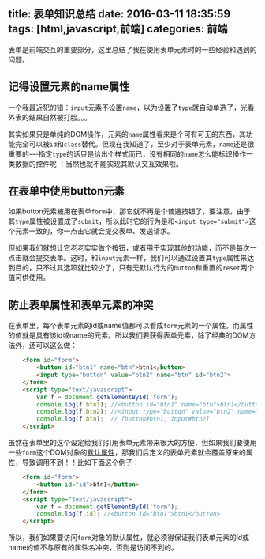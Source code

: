 title: 表单知识总结
date: 2016-03-11 18:35:59
tags: [html,javascript,前端]
categories: 前端
---
表单是前端交互的重要部分，这里总结了我在使用表单元素时的一些经验和遇到的问题。

## 记得设置元素的name属性
一个我最近犯的错：`input`元素不设置`name`，以为设置了`type`就自动单选了，光看外表的结果自然被打脸。。。

其实如果只是单纯的DOM操作，元素的`name`属性看来是个可有可无的东西，其功能完全可以被`id`和`class`替代。但现在我知道了，至少对于表单元素，`name`还是很重要的---指定`type`的话只是给出个样式而已，没有相同的`name`怎么能标识操作一类数据的控件呢 ！当然也就不能实现其默认交互效果啦。

## 在表单中使用button元素
如果button元素被用在表单`form`中，那它就不再是个普通按钮了，要注意，由于其`type`属性被设置成了`submit`，所以此时它的行为是和`<input type="submit">`这个元素一致的，你一点击它就会提交表单、发送请求。

但如果我们就想让它老老实实做个按钮，或者用于实现其他的功能，而不是每次一点击就会提交表单。这时，和`input`元素一样，我们可以通过设置其`type`属性来达到目的，只不过其选项就比较少了，只有无默认行为的`button`和重置的`reset`两个值可供使用。

## 防止表单属性和表单元素的冲突
在表单里，每个表单元素的id或name值都可以看成`form`元素的一个属性，而属性的值就是具有该id或name的元素。所以我们要获得表单元素，除了经典的DOM方法外，还可以这么做：

```html
    <form id="form">
        <button id="btn1" name="btn">btn1</button>
        <input type="button" value="btn2" name="btn" id="btn2">
    </form>
    <script type="text/javascript">
        var f = document.getElementById('form');
        console.log(f.btn1); //<button id="btn1" name="btn">btn1</button>
        console.log(f.btn2); //<input type="button" value="btn2" name="btn" id="btn2">
        console.log(f.btn);  // [button#btn1, input#btn2]
    </script>
```

虽然在表单里的这个设定给我们引用表单元素带来很大的方便，但如果我们要使用一些`form`这个DOM对象的[默认属性](http://www.w3school.com.cn/jsref/dom_obj_form.asp)，那我们后定义的表单元素就会覆盖原来的属性，导致调用不到！！比如下面这个例子：

```html
    <form id="form">
        <button id="id">btn1</button>
    </form>
    <script type="text/javascript">
        var f = document.getElementById('form');
        console.log(f.id); //<button id="btn1">btn1</button>
    </script>
```

所以，我们如果要访问`form`对象的默认属性，就必须得保证我们表单元素的id或name的值不与原有的属性名冲突，否则是访问不到的。
